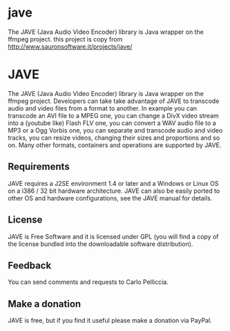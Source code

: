 # jave
The JAVE (Java Audio Video Encoder) library is Java wrapper on the ffmpeg project.
this project is copy from http://www.sauronsoftware.it/projects/jave/

# JAVE
The JAVE (Java Audio Video Encoder) library is Java wrapper on the ffmpeg project. Developers can take take advantage of JAVE to transcode audio and video files from a format to another. In example you can transcode an AVI file to a MPEG one, you can change a DivX video stream into a (youtube like) Flash FLV one, you can convert a WAV audio file to a MP3 or a Ogg Vorbis one, you can separate and transcode audio and video tracks, you can resize videos, changing their sizes and proportions and so on. Many other formats, containers and operations are supported by JAVE.

## Requirements
JAVE requires a J2SE environment 1.4 or later and a Windows or Linux OS on a i386 / 32 bit hardware architecture. JAVE can also be easily ported to other OS and hardware configurations, see the JAVE manual for details.

## License
JAVE is Free Software and it is licensed under GPL (you will find a copy of the license bundled into the downloadable software distribution).

## Feedback
You can send comments and requests to Carlo Pelliccia.

## Make a donation
JAVE is free, but if you find it useful please make a donation via PayPal.
